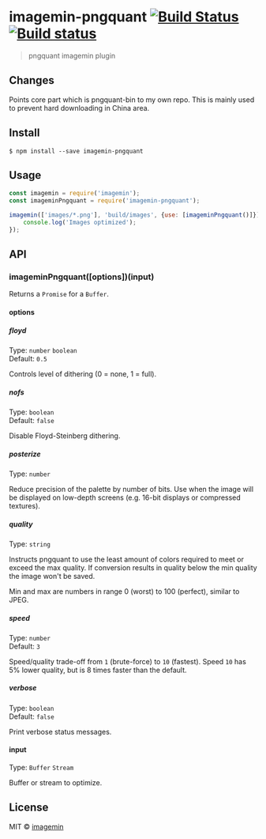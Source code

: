 # imagemin-pngquant [![Build Status](https://travis-ci.org/imagemin/imagemin-pngquant.svg?branch=master)](https://travis-ci.org/imagemin/imagemin-pngquant) [![Build status](https://ci.appveyor.com/api/projects/status/w60auppnbiwgu9gj?svg=true)](https://ci.appveyor.com/project/kevva/imagemin-pngquant)

> pngquant imagemin plugin

## Changes

Points core part  which is pngquant-bin to my own repo. This is mainly used to prevent hard downloading in China area.


## Install

```
$ npm install --save imagemin-pngquant
```


## Usage

```js
const imagemin = require('imagemin');
const imageminPngquant = require('imagemin-pngquant');

imagemin(['images/*.png'], 'build/images', {use: [imageminPngquant()]}).then(() => {
	console.log('Images optimized');
});
```


## API

### imageminPngquant([options])(input)

Returns a `Promise` for a `Buffer`.

#### options

##### floyd

Type: `number` `boolean`<br>
Default: `0.5`

Controls level of dithering (0 = none, 1 = full).

##### nofs

Type: `boolean`<br>
Default: `false`

Disable Floyd-Steinberg dithering.

##### posterize

Type: `number`

Reduce precision of the palette by number of bits. Use when the image will be
displayed on low-depth screens (e.g. 16-bit displays or compressed textures).

##### quality

Type: `string`

Instructs pngquant to use the least amount of colors required to meet or exceed
the max quality. If conversion results in quality below the min quality the
image won't be saved.

Min and max are numbers in range 0 (worst) to 100 (perfect), similar to JPEG.

##### speed

Type: `number`<br>
Default: `3`

Speed/quality trade-off from `1` (brute-force) to `10` (fastest). Speed `10` has
5% lower quality, but is 8 times faster than the default.

##### verbose

Type: `boolean`<br>
Default: `false`

Print verbose status messages.

#### input

Type: `Buffer` `Stream`

Buffer or stream to optimize.


## License

MIT © [imagemin](https://github.com/imagemin)
